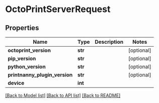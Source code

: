 # OctoPrintServerRequest


## Properties
Name | Type | Description | Notes
------------ | ------------- | ------------- | -------------
**octoprint_version** | **str** |  | [optional] 
**pip_version** | **str** |  | [optional] 
**python_version** | **str** |  | [optional] 
**printnanny_plugin_version** | **str** |  | [optional] 
**device** | **int** |  | 

[[Back to Model list]](../README.md#documentation-for-models) [[Back to API list]](../README.md#documentation-for-api-endpoints) [[Back to README]](../README.md)


